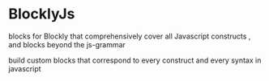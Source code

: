 # BlocklyJs
blocks for Blockly that comprehensively cover all Javascript constructs , and blocks beyond the js-grammar

build custom blocks that correspond to every construct and every syntax in javascript
